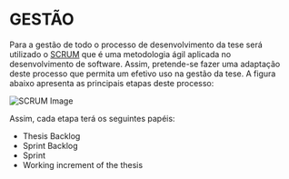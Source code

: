 GESTÃO
===========

Para a gestão de todo o processo de desenvolvimento da tese será utilizado o [SCRUM](http://pt.wikipedia.org/wiki/Scrum) que é uma metodologia ágil aplicada no desenvolvimento de software. Assim, pretende-se fazer uma adaptação deste processo que permita um efetivo uso na gestão da tese. A figura abaixo apresenta as principais etapas deste processo: 

![SCRUM Image](https://cloud.githubusercontent.com/assets/7033078/5713739/9c231194-9aa6-11e4-9947-03905756efb0.png)


Assim, cada etapa terá os seguintes papéis:

- Thesis Backlog
- Sprint Backlog
- Sprint
- Working increment of the thesis
